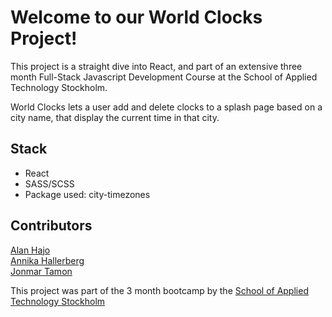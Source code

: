 # Welcome to our World Clocks Project! 

This project is a straight dive into React, and part of an extensive three month Full-Stack Javascript Development Course at the School of Applied Technology Stockholm.

World Clocks lets a user add and delete clocks to a splash page based on a city name, that display the current time in that city.

## Stack

- React
- SASS/SCSS
- Package used: city-timezones

## Contributors

[Alan Hajo](https://github.com/AlanoxSwe)<br/>
[Annika Hallerberg](https://github.com/annika-works)<br/>
[Jonmar Tamon](https://github.com/mar-veloper)

This project was part of the 3 month bootcamp by the [School of Applied Technology Stockholm](www.salt.study)


